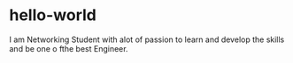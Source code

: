 # hello-world



I am Networking Student with alot of passion to learn and develop the skills and be one o fthe best Engineer.
